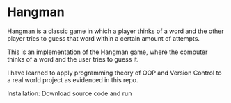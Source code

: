 # Hangman

Hangman is a classic game in which a player thinks of a word and the other player tries to guess that word within a certain amount of attempts.

This is an implementation of the Hangman game, where the computer thinks of a word and the user tries to guess it. 

I have learned to apply programming theory of OOP and Version Control to a real world project as evidenced in this repo.

Installation: Download source code and run 

